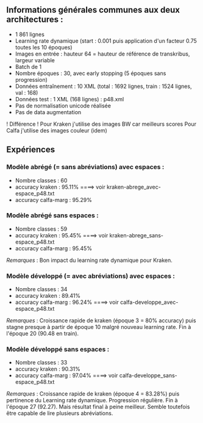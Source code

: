 ## Informations générales communes aux deux architectures :

* 1 861 lignes
* Learning rate dynamique (start : 0.001 puis application d'un facteur 0.75 toutes les 10 époques)
* Images en entrée : hauteur 64 = hauteur de référence de transkribus, largeur variable
* Batch de 1
* Nombre époques : 30, avec early stopping (5 époques sans progression)
* Données entraînement : 10 XML (total : 1692 lignes, train : 1524 lignes, val : 168)
* Données test : 1 XML (168 lignes) : p48.xml
* Pas de normalisation unicode réalisée
* Pas de data augmentation

! Différence !
Pour Kraken j'utilise des images BW car meilleurs scores
Pour Calfa j'utilise des images couleur (idem)


## Expériences
### Modèle abrégé (= sans abréviations) avec espaces :
* Nombre classes : 60
* accuracy kraken : 95.11% ====> voir kraken-abrege_avec-espace_p48.txt
* accuracy calfa-marg : 95.29%

### Modèle abrégé sans espaces :
* Nombre classes : 59
* accuracy kraken : 95.45% ====> voir kraken-abrege_sans-espace_p48.txt
* accuracy calfa-marg : 95.45%

*Remarques* : Bon impact du learning rate dynamique pour Kraken.

### Modèle développé (= avec abréviations) avec espaces :
* Nombre classes : 34
* accuracy kraken : 89.41%
* accuracy calfa-marg : 96.24% ====> voir calfa-developpe_avec-espace_p48.txt

*Remarques* : Croissance rapide de kraken (époque 3 = 80% accuracy) puis stagne presque à partir de époque 10 malgré nouveau learning rate. Fin à l'époque 20 (90.48 en train).

### Modèle développé sans espaces :
* Nombre classes : 33
* accuracy kraken : 90.31%
* accuracy calfa-marg : 97.04% ====> voir calfa-developpe_sans-espace_p48.txt

*Remarques* : Croissance rapide de kraken (époque 4 = 83.28%) puis pertinence du Learning rate dynamique. Progression régulière. Fin à l'époque 27 (92.27). Mais résultat final à peine meilleur. Semble toutefois être capable de lire plusieurs abréviations.